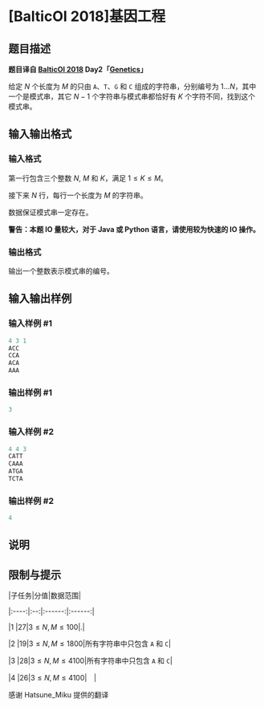 # [BalticOI 2018]基因工程

## 题目描述

**题目译自 [BalticOI 2018](https://boi2018.progolymp.se/tasks/) Day2「[Genetics](https://boi18-day2-open.kattis.com/problems/boi18.genetics)」**

给定 $N$ 个长度为 $M$ 的只由 ``A``、``T``、``G`` 和 ``C`` 组成的字符串，分别编号为 $1\ldots N$，其中一个是模式串，其它 $N-1$ 个字符串与模式串都恰好有 $K$ 个字符不同，找到这个模式串。

## 输入输出格式

### 输入格式

第一行包含三个整数 $N$, $M$ 和 $K$，满足 $1\leqslant K\leqslant M$。

接下来 $N$ 行，每行一个长度为 $M$ 的字符串。

数据保证模式串一定存在。

**警告：本题 IO 量较大，对于 Java 或 Python 语言，请使用较为快速的 IO 操作。**

### 输出格式

输出一个整数表示模式串的编号。

## 输入输出样例

### 输入样例 #1

```cpp
4 3 1
ACC
CCA
ACA
AAA
```


### 输出样例 #1

```cpp
3
```


### 输入样例 #2

```cpp
4 4 3
CATT
CAAA
ATGA
TCTA
```


### 输出样例 #2

```cpp
4

```
## 说明

## 限制与提示

|子任务|分值|数据范围|

|:----:|:--:|:------:|:------:|

|$1$ |$27$|$3\leqslant N,\,M\leqslant 100$|.|

|$2$ |$19$|$3\leqslant N,\,M\leqslant 1800$|所有字符串中只包含 ``A`` 和 ``C``|

|$3$ |$28$|$3\leqslant N,\,M\leqslant 4100$|所有字符串中只包含 ``A`` 和 ``C``|

|$4$ |$26$|$3\leqslant N,\,M\leqslant 4100$|　|

感谢 Hatsune_Miku 提供的翻译

